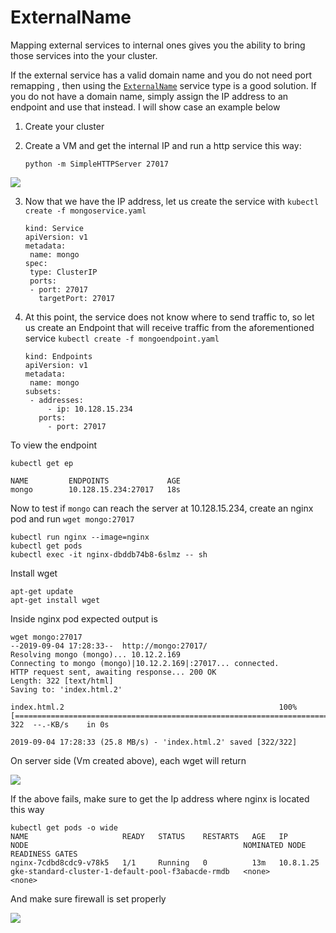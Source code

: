 # ExternalName

Mapping external services to internal ones gives you the ability to bring those services into the your cluster.

If the external service has a valid domain name and you do not need port remapping , then using the [`ExternalName`](https://cloud.google.com/kubernetes-engine/docs/how-to/exposing-apps#creating_a_service_of_type_externalname) service type is a good solution. If you do not have a domain name, simply assign the IP address to an endpoint and use that instead. I will show case an example below

1. Create your cluster
2. Create a VM and get the internal IP and run a http service this way:

       python -m SimpleHTTPServer 27017
   
![](https://github.com/DanyLan/GKE-EXPOSE-SERVICES/blob/master/internalIP.png)

3. Now that we have the IP address, let us create the service with `kubectl create -f mongoservice.yaml`

       kind: Service
       apiVersion: v1
       metadata:
        name: mongo
       spec:
        type: ClusterIP
        ports:
        - port: 27017
          targetPort: 27017
          
4. At this point, the service does not know where to send traffic to, so let us create an Endpoint that will receive traffic from the aforementioned service `kubectl create -f mongoendpoint.yaml` 
          
       kind: Endpoints
       apiVersion: v1
       metadata:
        name: mongo
       subsets:
        - addresses:
            - ip: 10.128.15.234
          ports:
            - port: 27017
          
To view the endpoint

    kubectl get ep

    NAME         ENDPOINTS             AGE
    mongo        10.128.15.234:27017   18s

Now to test if `mongo` can reach the server at 10.128.15.234, create an nginx pod and run `wget mongo:27017`

    kubectl run nginx --image=nginx
    kubectl get pods
    kubectl exec -it nginx-dbddb74b8-6slmz -- sh
    
Install wget

    apt-get update
    apt-get install wget
    
Inside nginx pod expected output is

    wget mongo:27017
    --2019-09-04 17:28:33--  http://mongo:27017/
    Resolving mongo (mongo)... 10.12.2.169
    Connecting to mongo (mongo)|10.12.2.169|:27017... connected.
    HTTP request sent, awaiting response... 200 OK
    Length: 322 [text/html]
    Saving to: 'index.html.2'

    index.html.2                                                100%[=========================================================================================================================================>]     322  --.-KB/s    in 0s      

    2019-09-04 17:28:33 (25.8 MB/s) - 'index.html.2' saved [322/322]

On server side (Vm created above), each wget will return

![](https://github.com/DanyLan/GKE-EXPOSE-SERVICES/blob/master/mongo.png)

If the above fails, make sure to get the Ip address where nginx is located this way

    kubectl get pods -o wide
    NAME                     READY   STATUS    RESTARTS   AGE   IP          NODE                                                NOMINATED NODE   READINESS GATES
    nginx-7cdbd8cdc9-v78k5   1/1     Running   0          13m   10.8.1.25   gke-standard-cluster-1-default-pool-f3abacde-rmdb   <none>           <none>

And make sure firewall is set properly

![](https://github.com/DanyLan/GKE-EXPOSE-SERVICES/blob/master/mongofirewall.png)
 
 
